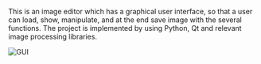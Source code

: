 This is an image editor which has a graphical user interface, so that a user can load, show, manipulate, and at the end save image with the several functions. 
The project is implemented by using Python, Qt and relevant image processing libraries.

![GUI](https://user-images.githubusercontent.com/69806635/152355038-fd7eb7c8-e7f4-418b-902a-78945ef6c348.png)
